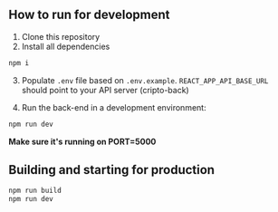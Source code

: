 ## How to run for development

1. Clone this repository
2. Install all dependencies

```bash
npm i
```

3. Populate `.env` file based on `.env.example`. `REACT_APP_API_BASE_URL` should point to your API server (cripto-back)

4. Run the back-end in a development environment:

```bash
npm run dev
```
**Make sure it's running on PORT=5000**

## Building and starting for production

```bash
npm run build
npm run dev
```
